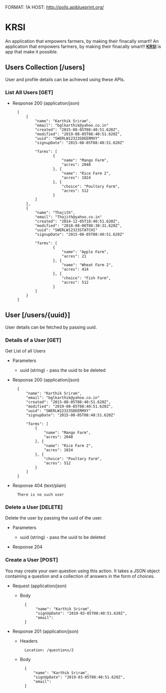 FORMAT: 1A
HOST: http://polls.apiblueprint.org/

# KRSI

An application that empowers farmers, by making their finacally smart!! An application that empowers farmers, by making their finacally smart!! **[KRSI](https://www.krsi.org)** is app that make it possible.

## Users Collection [/users]

User and profile details can be achieved using these APIs.

### List All Users [GET]


+ Response 200 (application/json)

        [
            {
                "name": "Karthik Sriram",
                "email": "bglkarthik@yahoo.co.in"
                "created": "2015-08-05T08:40:51.620Z",
                "modified": "2019-08-05T08:40:51.620Z",
                "uuid": "SWERLW12323SDEERMXY"
                "signupDate": "2015-08-05T08:40:51.620Z"

                "farms": [
                        {
                            "name": "Mango Farm",
                            "acres": 2048
                        }, {
                            "name": "Rice Farm 2",
                            "acres": 1024
                        }, {
                            "choice": "Poultary Farm",
                            "acres": 512
                        }
                ]
            },
            {
                "name": "Thajith",
                "email": "Thajith@yahoo.co.in"
                "created": "2014-12-05T18:40:51.620Z",
                "modified": "2018-08-06T08:30:31.620Z",
                "uuid": "SWERLW12323STATCHI"
                "signupDate": "2015-08-05T08:40:51.620Z"

                "farms": [
                        {
                            "name": "Apple Farm",
                            "acres": 21
                        }, {
                            "name": "Wheat Farm 2",
                            "acres": 414
                        }, {
                            "choice": "Fish Farm",
                            "acres": 512
                        }
                ]
            }
        ]
        
        
## User [/users/{uuid}]

User details can be fetched by passing uuid.

### Details of a User [GET]

Get List of all Users

+ Parameters
    + uuid (string) - pass the uuid to be deleted

+ Response 200 (application/json) 
        
        {
            "name": "Karthik Sriram",
            "email": "bglkarthik@yahoo.co.in"
            "created": "2015-08-05T08:40:51.620Z",
            "modified": "2019-08-05T08:40:51.620Z",
            "uuid": "SWERLW12323SDEERMXY"
            "signupDate": "2015-08-05T08:40:51.620Z"

            "farms": [
                {
                    "name": "Mango Farm",
                    "acres": 2048
                }, {
                    "name": "Rice Farm 2",
                    "acres": 1024
                }, {
                    "choice": "Poultary Farm",
                    "acres": 512
                }
            ]
        }

+ Response 404 (text/plain)

        There is no such user
    

### Delete a User [DELETE]

Delete the user by passing the uuid of the user.

+ Parameters
    + uuid (string) - pass the uuid to be deleted

+ Response 204 

### Create a User  [POST]

You may create your own question using this action. It takes a JSON
object containing a question and a collection of answers in the
form of choices.

+ Request (application/json)

    + Body
        
            {
                 "name": "Karthik Sriram",
                 "signUpDate": "2019-03-05T08:40:51.620Z",
                 "email":
            }

+ Response 201 (application/json)

    + Headers

            Location: /questions/2

    + Body

            {
                "name": "Karthik Sriram",
                "signUpDate": "2019-03-05T08:40:51.620Z",
                "email":
            }


